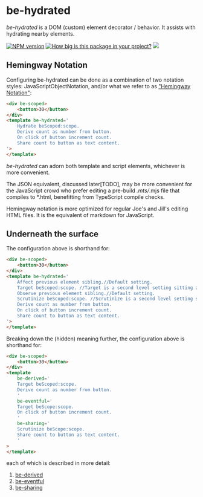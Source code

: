 # be-hydrated

*be-hydrated* is a DOM (custom) element decorator / behavior.   It assists with hydrating nearby elements. 

<!--[![Published on webcomponents.org](https://img.shields.io/badge/webcomponents.org-published-blue.svg)](https://www.webcomponents.org/element/be-hydrated)-->
<!--[![Playwright Tests](https://github.com/bahrus/be-hydrated/actions/workflows/CI.yml/badge.svg?branch=baseline)](https://github.com/bahrus/be-hydrated/actions/workflows/CI.yml)-->
[![NPM version](https://badge.fury.io/js/be-hydrated.png)](http://badge.fury.io/js/be-hydrated)
[![How big is this package in your project?](https://img.shields.io/bundlephobia/minzip/be-hydrated?style=for-the-badge)](https://bundlephobia.com/result?p=be-hydrated)
<img src="http://img.badgesize.io/https://cdn.jsdelivr.net/npm/be-hydrated?compression=gzip">

## Hemingway Notation

Configuring be-hydrated can be done as a combination of two notation styles:  JavaScriptObjectNotation, and/or what we refer to as ["Hemingway Notation"](https://bookanalysis.com/ernest-hemingway/writing-style/):

```html
<div be-scoped>
    <button>30</button>
</div>
<template be-hydrated='
    Hydrate beScoped:scope.
    Derive count as number from button.
    On click of button increment count.
    Share count to button as text content.
'>
</template>
```

*be-hydrated* can adorn both template and script elements, whichever is more convenient. 

The JSON equivalent, discussed later[TODO], may be more convenient for the JavaScript crowd who prefer editing a pre-build *.mts/*.mjs file that compiles to *.html, benefitting from TypeScript compile checks.  

Hemingway notation is more optimized for regular Joe's and Jill's editing HTML files.  It is the equivalent of markdown for JavaScript.

## Underneath the surface

The configuration above is shorthand for:

```html
<div be-scoped>
    <button>30</button>
</div>
<template be-hydrated='
    Affect previous element sibling.//Default setting.
    Target beScoped:scope. //Target is a second level setting sitting atop the Affect setting.
    Observe previous element sibling.//Default setting.
    Scrutinize beScoped:scope. //Scrutinize is a second level setting sitting atop the Observe setting.
    Derive count as number from button.
    On click of button increment count.
    Share count to button as text content.
'>
</template>
```

  

Breaking down the (hidden) meaning further, the configuration above is shorthand for:

```html
<div be-scoped>
    <button>30</button>
</div>
<template  
    be-derived='
    Target beScoped:scope.
    Derive count as number from button.
    ' 
    be-eventful='
    Target beScope:scope.
    On click of button increment count.
    '
    be-sharing='
    Scrutinize beScope:scope.
    Share count to button as text content.
    '
>
</template>
```

each of which is described in more detail:

1.  [be-derived](https://github.com/bahrus/be-derived)
2.  [be-eventful](https://github.com/bahrus/be-eventful)
3.  [be-sharing](https://github.com/bahrus/be-sharing)






